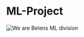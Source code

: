 # ML-Project
![We are Belens ML division]([https://url-to-image.com/gambar.jpg](https://upload.wikimedia.org/wikipedia/commons/a/ab/TensorFlow_logo.svg))
